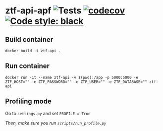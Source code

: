 # ztf-api-apf ![Tests](https://github.com/alercebroker/ztf-api-new/python-app.yml/Python%20application/badge.svg) [![codecov](https://codecov.io/gh/alercebroker/ztf-api-new/branch/master/graph/badge.svg)](https://codecov.io/gh/alercebroker/ztf-api-new)[![Code style: black](https://img.shields.io/badge/code%20style-black-000000.svg)](https://github.com/psf/black)

## Build container

`docker build -t ztf-api .`

## Run container

`docker run -it --name ztf-api -v $(pwd):/app -p 5000:5000 -e ZTF_HOST="" -e ZTF_PASSWORD="" -e ZTF_USER="" -e ZTF_DATABASE="" ztf-api`

## Profiling mode

Go to `settings.py` and set `PROFILE = True`

*Then, make sure you run `scripts/run_profile.py`*

